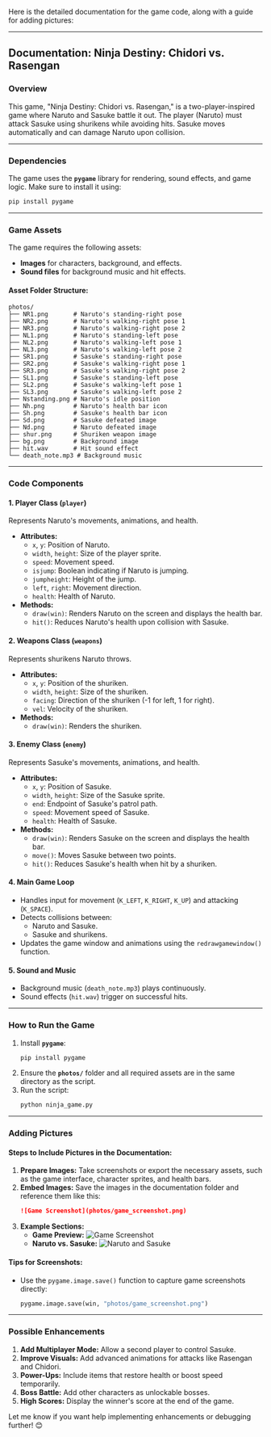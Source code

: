 Here is the detailed documentation for the game code, along with a guide for adding pictures:

---

## **Documentation: Ninja Destiny: Chidori vs. Rasengan**

### **Overview**
This game, "Ninja Destiny: Chidori vs. Rasengan," is a two-player-inspired game where Naruto and Sasuke battle it out. The player (Naruto) must attack Sasuke using shurikens while avoiding hits. Sasuke moves automatically and can damage Naruto upon collision.

---

### **Dependencies**
The game uses the **`pygame`** library for rendering, sound effects, and game logic. Make sure to install it using:
```bash
pip install pygame
```

---

### **Game Assets**
The game requires the following assets:
- **Images** for characters, background, and effects.
- **Sound files** for background music and hit effects.

#### Asset Folder Structure:
```
photos/
├── NR1.png       # Naruto's standing-right pose
├── NR2.png       # Naruto's walking-right pose 1
├── NR3.png       # Naruto's walking-right pose 2
├── NL1.png       # Naruto's standing-left pose
├── NL2.png       # Naruto's walking-left pose 1
├── NL3.png       # Naruto's walking-left pose 2
├── SR1.png       # Sasuke's standing-right pose
├── SR2.png       # Sasuke's walking-right pose 1
├── SR3.png       # Sasuke's walking-right pose 2
├── SL1.png       # Sasuke's standing-left pose
├── SL2.png       # Sasuke's walking-left pose 1
├── SL3.png       # Sasuke's walking-left pose 2
├── Nstanding.png # Naruto's idle position
├── Nh.png        # Naruto's health bar icon
├── Sh.png        # Sasuke's health bar icon
├── Sd.png        # Sasuke defeated image
├── Nd.png        # Naruto defeated image
├── shur.png      # Shuriken weapon image
├── bg.png        # Background image
├── hit.wav       # Hit sound effect
└── death_note.mp3 # Background music
```

---

### **Code Components**

#### **1. Player Class (`player`)**
Represents Naruto's movements, animations, and health.
- **Attributes:**
  - `x`, `y`: Position of Naruto.
  - `width`, `height`: Size of the player sprite.
  - `speed`: Movement speed.
  - `isjump`: Boolean indicating if Naruto is jumping.
  - `jumpheight`: Height of the jump.
  - `left`, `right`: Movement direction.
  - `health`: Health of Naruto.
- **Methods:**
  - `draw(win)`: Renders Naruto on the screen and displays the health bar.
  - `hit()`: Reduces Naruto's health upon collision with Sasuke.

#### **2. Weapons Class (`weapons`)**
Represents shurikens Naruto throws.
- **Attributes:**
  - `x`, `y`: Position of the shuriken.
  - `width`, `height`: Size of the shuriken.
  - `facing`: Direction of the shuriken (-1 for left, 1 for right).
  - `vel`: Velocity of the shuriken.
- **Methods:**
  - `draw(win)`: Renders the shuriken.

#### **3. Enemy Class (`enemy`)**
Represents Sasuke's movements, animations, and health.
- **Attributes:**
  - `x`, `y`: Position of Sasuke.
  - `width`, `height`: Size of the Sasuke sprite.
  - `end`: Endpoint of Sasuke's patrol path.
  - `speed`: Movement speed of Sasuke.
  - `health`: Health of Sasuke.
- **Methods:**
  - `draw(win)`: Renders Sasuke on the screen and displays the health bar.
  - `move()`: Moves Sasuke between two points.
  - `hit()`: Reduces Sasuke's health when hit by a shuriken.

#### **4. Main Game Loop**
- Handles input for movement (`K_LEFT`, `K_RIGHT`, `K_UP`) and attacking (`K_SPACE`).
- Detects collisions between:
  - Naruto and Sasuke.
  - Sasuke and shurikens.
- Updates the game window and animations using the `redrawgamewindow()` function.

#### **5. Sound and Music**
- Background music (`death_note.mp3`) plays continuously.
- Sound effects (`hit.wav`) trigger on successful hits.

---

### **How to Run the Game**
1. Install **`pygame`**:
   ```bash
   pip install pygame
   ```
2. Ensure the **`photos/`** folder and all required assets are in the same directory as the script.
3. Run the script:
   ```bash
   python ninja_game.py
   ```

---

### **Adding Pictures**

#### **Steps to Include Pictures in the Documentation:**
1. **Prepare Images:** Take screenshots or export the necessary assets, such as the game interface, character sprites, and health bars.
2. **Embed Images:** Save the images in the documentation folder and reference them like this:
   ```markdown
   ![Game Screenshot](photos/game_screenshot.png)
   ```
3. **Example Sections:**
   - **Game Preview:**
     ![Game Screenshot](photos/game_preview.png)
   - **Naruto vs. Sasuke:**
     ![Naruto and Sasuke](photos/naruto_sasuke_preview.png)

#### **Tips for Screenshots:**
- Use the `pygame.image.save()` function to capture game screenshots directly:
  ```python
  pygame.image.save(win, "photos/game_screenshot.png")
  ```

---

### **Possible Enhancements**
1. **Add Multiplayer Mode:** Allow a second player to control Sasuke.
2. **Improve Visuals:** Add advanced animations for attacks like Rasengan and Chidori.
3. **Power-Ups:** Include items that restore health or boost speed temporarily.
4. **Boss Battle:** Add other characters as unlockable bosses.
5. **High Scores:** Display the winner's score at the end of the game.

Let me know if you want help implementing enhancements or debugging further! 😊

